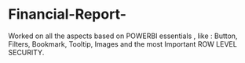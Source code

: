 # Financial-Report-
Worked on all the aspects based on POWERBI essentials , like : Button, Filters, Bookmark, Tooltip, Images and the most Important ROW LEVEL SECURITY.
